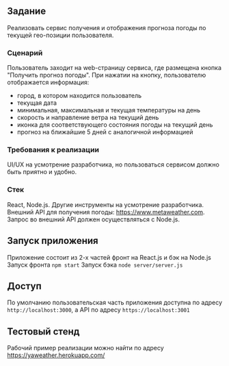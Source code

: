 ## Задание
Реализовать сервис получения и отображения прогноза погоды по текущей гео-позиции пользователя.
### Сценарий
Пользователь заходит на web-страницу сервиса, где размещена кнопка "Получить прогноз погоды".
При нажатии на кнопку, пользователю отображается информация:
- город, в котором находится пользователь
- текущая дата
- минимальная, максимальная и текущая температуры на день
- скорость и направление ветра на текущий день
- иконка для соответствующего состояния погоды на текущий день
- прогноз на ближайшие 5 дней с аналогичной информацией
### Требования к реализации
UI/UX на усмотрение разработчика, но пользоваться сервисом должно быть приятно и удобно.
### Стек
React, Node.js. Другие инструменты на усмотрение разработчика.
Внешний API для получения погоды: https://www.metaweather.com.
Запрос во внешний API должен осуществляться с Node.js.

## Запуск приложения
Приложение состоит из 2-х частей фронт на React.js и бэк на Node.js
Запуск фронта `npm start`
Запуск бэка `node server/server.js`

## Доступ
По умолчанию пользовательская часть приложения доступна по адресу `http://localhost:3000`, а API по адресу `https://localhost:3001`

## Тестовый стенд
Рабочий пример реализации можно найти по адресу https://yaweather.herokuapp.com/
